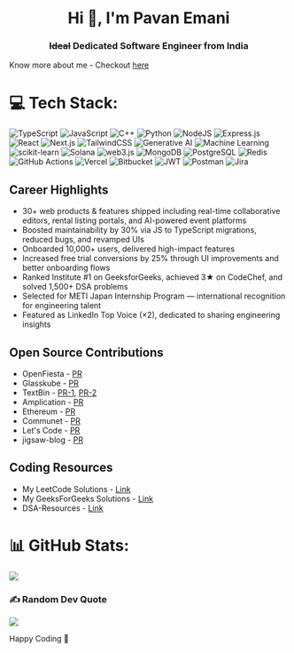 <h1 align="center">Hi 👋, I'm Pavan Emani</h1>
<h3 align="center"><s>Ideal</s> Dedicated Software Engineer from India </h3>

Know more about me - Checkout [here](https://www.notion.so/Pavan-Emani-26a94bb80ff9806d8aaadf6db11bdd7f?source=copy_link)

# 💻 Tech Stack:
![TypeScript](https://img.shields.io/badge/typescript-%23007ACC.svg?style=for-the-badge&logo=typescript&logoColor=white)
![JavaScript](https://img.shields.io/badge/javascript-%23323330.svg?style=for-the-badge&logo=javascript&logoColor=%23F7DF1E)
![C++](https://img.shields.io/badge/c++-%2300599C.svg?style=for-the-badge&logo=c%2B%2B&logoColor=white)
![Python](https://img.shields.io/badge/python-3670A0?style=for-the-badge&logo=python&logoColor=ffdd54)
![NodeJS](https://img.shields.io/badge/node.js-6DA55F?style=for-the-badge&logo=node.js&logoColor=white)
![Express.js](https://img.shields.io/badge/express.js-%23404d59.svg?style=for-the-badge&logo=express&logoColor=%2361DAFB)
![React](https://img.shields.io/badge/react-%2320232a.svg?style=for-the-badge&logo=react&logoColor=%2361DAFB)
![Next.js](https://img.shields.io/badge/next.js-%23000000.svg?style=for-the-badge&logo=next.js&logoColor=white)
![TailwindCSS](https://img.shields.io/badge/tailwindcss-%2338B2AC.svg?style=for-the-badge&logo=tailwind-css&logoColor=white)
![Generative AI](https://img.shields.io/badge/Generative_AI-%2300BFFF.svg?style=for-the-badge&logo=openai&logoColor=white)
![Machine Learning](https://img.shields.io/badge/Machine%20Learning-F7931E?style=for-the-badge&logo=scikit-learn&logoColor=white)
![scikit-learn](https://img.shields.io/badge/scikit--learn-%23F7931E.svg?style=for-the-badge&logo=scikit-learn&logoColor=white)
![Solana](https://img.shields.io/badge/Solana-%23000000.svg?style=for-the-badge&logo=solana&logoColor=#00FF9F)
![web3.js](https://img.shields.io/badge/web3.js-F16822?style=for-the-badge&logo=web3dotjs&logoColor=white)
![MongoDB](https://img.shields.io/badge/MongoDB-%234ea94b.svg?style=for-the-badge&logo=mongodb&logoColor=white)
![PostgreSQL](https://img.shields.io/badge/postgresql-%23316192.svg?style=for-the-badge&logo=postgresql&logoColor=white)
![Redis](https://img.shields.io/badge/redis-%23DC382D.svg?style=for-the-badge&logo=redis&logoColor=white)
![GitHub Actions](https://img.shields.io/badge/github%20actions-%232671E5.svg?style=for-the-badge&logo=githubactions&logoColor=white)
![Vercel](https://img.shields.io/badge/vercel-%23000000.svg?style=for-the-badge&logo=vercel&logoColor=white)
![Bitbucket](https://img.shields.io/badge/Bitbucket-%230047B3.svg?style=for-the-badge&logo=bitbucket&logoColor=white)
![JWT](https://img.shields.io/badge/JWT-black?style=for-the-badge&logo=JSON%20web%20tokens)
![Postman](https://img.shields.io/badge/Postman-FF6C37?style=for-the-badge&logo=postman&logoColor=white)
![Jira](https://img.shields.io/badge/jira-%230A0FFF.svg?style=for-the-badge&logo=jira&logoColor=white)

## Career Highlights
- 30+ web products & features shipped including real-time collaborative editors, rental listing portals, and AI-powered event platforms
- Boosted maintainability by 30% via JS to TypeScript migrations, reduced bugs, and revamped UIs
- Onboarded 10,000+ users, delivered high-impact features
- Increased free trial conversions by 25% through UI improvements and better onboarding flows
- Ranked Institute #1 on GeeksforGeeks, achieved 3★ on CodeChef, and solved 1,500+ DSA problems
- Selected for METI Japan Internship Program — international recognition for engineering talent
- Featured as LinkedIn Top Voice (×2), dedicated to sharing engineering insights

## Open Source Contributions
- OpenFiesta - [PR](https://github.com/NiladriHazra/Open-Fiesta/pull/97)
- Glasskube - [PR](https://github.com/glasskube/glasskube/pull/233)
- TextBin - [PR-1](https://github.com/The-Enthusiast-404/text-bin-frontend/pull/15), [PR-2](https://github.com/The-Enthusiast-404/text-bin-frontend/pull/19)
- Amplication - [PR](https://github.com/amplication/amplication/pull/8849)
- Ethereum - [PR](https://github.com/ethereum/ethereum-org-website/pull/13768)
- Communet - [PR](https://github.com/Commu-net/Communet-Api/pull/3)
- Let's Code - [PR](https://github.com/Lets-code-with-us/open-source-programs/pull/5)
- jigsaw-blog - [PR](https://github.com/squarecloudlabs/jigsaw-clean-blog/pull/2)

## Coding Resources
- My LeetCode Solutions - [Link](https://github.com/p1kalys/Leetcode-DSA-Vault)
- My GeeksForGeeks Solutions - [Link](https://github.com/p1kalys/Geeksforgeeks-DSA-Vault)
- DSA-Resources - [Link](https://github.com/p1kalys/tic-tac-toe)

# 📊 GitHub Stats:
![](https://github-readme-stats.vercel.app/api?username=p1kalys&theme=tokyonight&rank_icon=percentile)

### ✍️ Random Dev Quote
![](https://quotes-github-readme.vercel.app/api?type=horizontal&theme=merko)

Happy Coding 🩵
